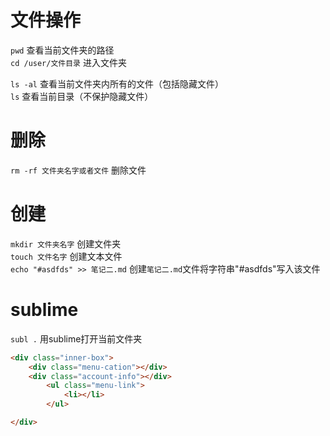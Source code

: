 # 文件操作

`pwd` 查看当前文件夹的路径  
`cd /user/文件目录`  进入文件夹  

`ls -al` 查看当前文件夹内所有的文件（包括隐藏文件）  
`ls` 查看当前目录（不保护隐藏文件）  

# 删除

`rm -rf 文件夹名字或者文件`  删除文件  

# 创建

`mkdir 文件夹名字`   创建文件夹  
`touch 文件名字` 创建文本文件  
`echo "#asdfds" >> 笔记二.md` 创建`笔记二.md`文件将字符串"#asdfds"写入该文件  


# sublime

`subl .`  用sublime打开当前文件夹  



```html
<div class="inner-box">
	<div class="menu-cation"></div>
	<div class="account-info"></div>
		<ul class="menu-link">
			<li></li>
		</ul>

</div>
```
